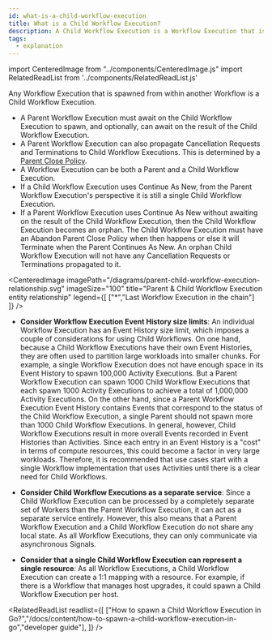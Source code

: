 ```yaml
---
id: what-is-a-child-workflow-execution
title: What is a Child Workflow Execution?
description: A Child Workflow Execution is a Workflow Execution that is spawned from within another Workflow.
tags:
  - explanation
---
```


import CenteredImage from "../components/CenteredImage.js"
import RelatedReadList from '../components/RelatedReadList.js'

Any Workflow Execution that is spawned from within another Workflow is a Child Workflow Execution.

- A Parent Workflow Execution must await on the Child Workflow Execution to spawn, and optionally, can await on the result of the Child Workflow Execution.
- A Parent Workflow Execution can also propagate Cancellation Requests and Terminations to Child Workflow Executions.
  This is determined by a [Parent Close Policy](/docs/content/what-is-a-parent-close-policy).
- A Workflow Execution can be both a Parent and a Child Workflow Execution.
- If a Child Workflow Execution uses Continue As New, from the Parent Workflow Execution's perspective it is still a single Child Workflow Execution.
- If a Parent Workflow Execution uses Continue As New without awaiting on the result of the Child Workflow Execution, then the Child Workflow Execution becomes an orphan.
The Child Workflow Execution must have an Abandon Parent Close Policy when then happens or else it will Terminate when the Parent Continues As New.
An orphan Child Workflow Execution will not have any Cancellation Requests or Terminations propagated to it.

<CenteredImage
imagePath="/diagrams/parent-child-workflow-execution-relationship.svg"
imageSize="100"
title="Parent & Child Workflow Execution entity relationship"
legend={[
["*","Last Workflow Execution in the chain"]  
]}
/>

- **Consider Workflow Execution Event History size limits**: An individual Workflow Execution has an Event History size limit, which imposes a couple of considerations for using Child Workflows.
  On one hand, because a Child Workflow Executions have their own Event Histories, they are often used to partition large workloads into smaller chunks.
  For example, a single Workflow Execution does not have enough space in its Event History to spawn 100,000 Activity Executions. But a Parent Workflow Execution can spawn 1000 Child Workflow Executions that each spawn 1000 Activity Executions to achieve a total of 1,000,000 Activity Executions.
  On the other hand, since a Parent Workflow Execution Event History contains Events that correspond to the status of the Child Workflow Execution, a single Parent should not spawn more than 1000 Child Workflow Executions.
  In general, however, Child Workflow Executions result in more overall Events recorded in Event Histories than Activities.
  Since each entry in an Event History is a "cost" in terms of compute resources, this could become a factor in very large workloads.
  Therefore, it is recommended that use cases start with a single Workflow implementation that uses Activities until there is a clear need for Child Workflows.

- **Consider Child Workflow Executions as a separate service**: Since a Child Workflow Execution can be processed by a completely separate set of Workers than the Parent Workflow Execution, it can act as a separate service entirely.
  However, this also means that a Parent Workflow Execution and a Child Workflow Execution do not share any local state.
  As all Workflow Executions, they can only communicate via asynchronous Signals.

- **Consider that a single Child Workflow Execution can represent a single resource**: As all Workflow Executions, a Child Workflow Execution can create a 1:1 mapping with a resource.
  For example, if there is a Workflow that manages host upgrades, it could spawn a Child Workflow Execution per host.

<!-- TODO convert Java & PHP docs to "how to spawn Child Workflow Executions in *" content and add links here-->

<RelatedReadList
readlist={[
["How to spawn a Child Workflow Execution in Go?","/docs/content/how-to-spawn-a-child-workflow-execution-in-go","developer guide"],
]}
/>
